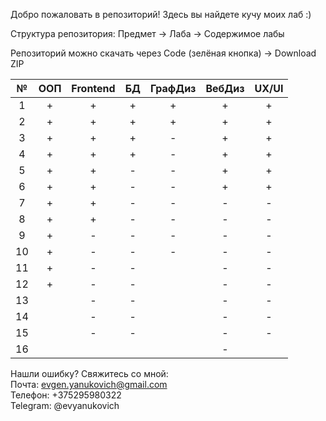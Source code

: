 Добро пожаловать в репозиторий! Здесь вы найдете кучу моих лаб :)

Структура репозитория:
Предмет -> Лаба -> Содержимое лабы

Репозиторий можно скачать через Сode (зелёная кнопка) -> Download ZIP

| № | ООП | Frontend | БД | ГрафДиз | ВебДиз | UX/UI |
|:---:|:---:|:---:|:---:|:---:|:---:|:---:|
|1|+|+|+|+|+|+|
|2|+|+|+|+|+|+|
|3|+|+|+|-|+|+|
|4|+|+|+|-|+|+|
|5|+|+|-|-|+|+|
|6|+|+|-|-|+|+|
|7|+|+|-|-|-|-|
|8|+|+|-|-|-|-|
|9|+|-|-|-|-|-|
|10|+|-|-|-|-|-|
|11|+|-|-||-|-|
|12|+|-|-||-|-|
|13||-|-||-|-|
|14||-|-||-|-|
|15||-|-||-|-|
|16|||||-||

Нашли ошибку? Свяжитесь со мной: <br/>
Почта: evgen.yanukovich@gmail.com <br/>
Телефон: +375295980322 <br/>
Telegram: @evyanukovich <br/>
